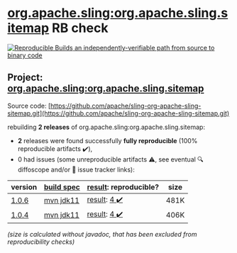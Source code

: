 [org.apache.sling:org.apache.sling.sitemap](https://central.sonatype.com/artifact/org.apache.sling/org.apache.sling.sitemap/versions) RB check
=======

[![Reproducible Builds](https://reproducible-builds.org/images/logos/rb.svg) an independently-verifiable path from source to binary code](https://reproducible-builds.org/)

## Project: [org.apache.sling:org.apache.sling.sitemap](https://central.sonatype.com/artifact/org.apache.sling/org.apache.sling.sitemap/versions)

Source code: [https://github.com/apache/sling-org-apache-sling-sitemap.git](https://github.com/apache/sling-org-apache-sling-sitemap.git)

rebuilding **2 releases** of org.apache.sling:org.apache.sling.sitemap:
- **2** releases were found successfully **fully reproducible** (100% reproducible artifacts :heavy_check_mark:),
- 0 had issues (some unreproducible artifacts :warning:, see eventual :mag: diffoscope and/or :memo: issue tracker links):

| version | [build spec](/BUILDSPEC.md) | [result](https://reproducible-builds.org/docs/jvm/): reproducible? | size |
| -- | --------- | ------ | -- |
| [1.0.6](https://central.sonatype.com/artifact/org.apache.sling/org.apache.sling.sitemap/1.0.6/pom) | [mvn jdk11](org.apache.sling.sitemap-1.0.6.buildspec) | [result](org.apache.sling.sitemap-1.0.6.buildinfo): [4 :heavy_check_mark: ](org.apache.sling.sitemap-1.0.6.buildcompare) | 481K |
| [1.0.4](https://central.sonatype.com/artifact/org.apache.sling/org.apache.sling.sitemap/1.0.4/pom) | [mvn jdk11](org.apache.sling.sitemap-1.0.4.buildspec) | [result](org.apache.sling.sitemap-1.0.4.buildinfo): [4 :heavy_check_mark: ](org.apache.sling.sitemap-1.0.4.buildcompare) | 406K |

<i>(size is calculated without javadoc, that has been excluded from reproducibility checks)</i>
